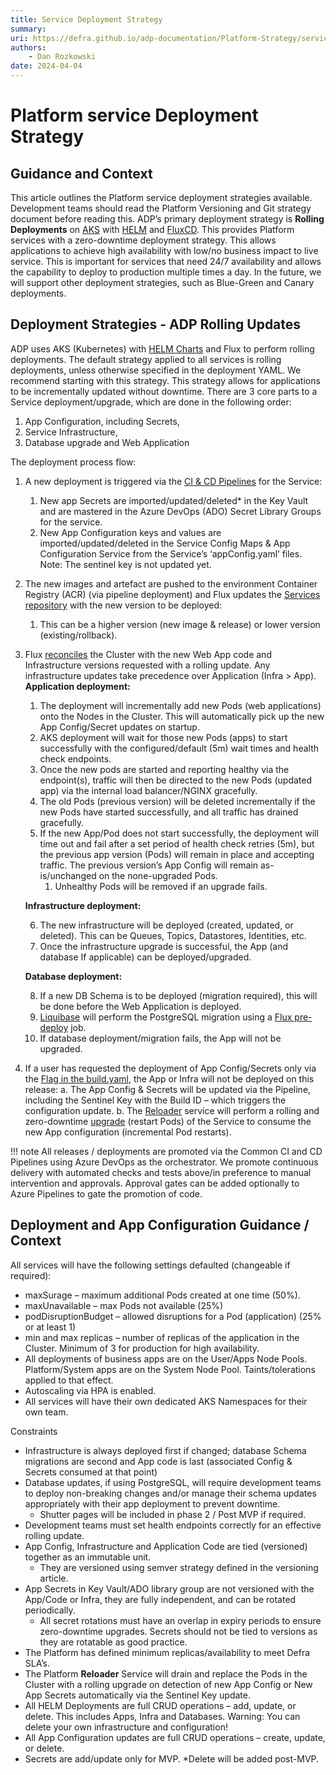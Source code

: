 ```yaml
---
title: Service Deployment Strategy
summary: 
uri: https://defra.github.io/adp-documentation/Platform-Strategy/service-deployment-strategy/
authors:
    - Dan Rozkowski
date: 2024-04-04
---
```


# Platform service Deployment Strategy

## Guidance and Context

This article outlines the Platform service deployment strategies available. Development teams should read the Platform Versioning and Git strategy document before reading this. ADP’s primary deployment strategy is **Rolling Deployments** on [AKS](https://kubernetes.io/docs/tutorials/kubernetes-basics/update/update-intro/) with [HELM](https://atlassian.github.io/data-center-helm-charts/userguide/upgrades/HELM_CHART_UPGRADE/#3-define-the-upgrade-method) and [FluxCD](https://fluxcd.io/flagger/usage/deployment-strategies/). This provides Platform services with a zero-downtime deployment strategy. This allows applications to achieve high availability with low/no business impact to live service. This is important for services that need 24/7 availability and allows the capability to deploy to production multiple times a day. In the future, we will support other deployment strategies, such as Blue-Green and Canary deployments.

## Deployment Strategies - ADP Rolling Updates

ADP uses AKS (Kubernetes) with [HELM Charts](https://helm.sh/docs/topics/charts/) and Flux to perform rolling deployments. The default strategy applied to all services is rolling deployments, unless otherwise specified in the deployment YAML. We recommend starting with this strategy. This strategy allows for applications to be incrementally updated without downtime.
There are 3 core parts to a Service deployment/upgrade, which are done in the following order:

1.	App Configuration, including Secrets,
2.	Service Infrastructure,
3.	Database upgrade and Web Application

The deployment process flow:

1.	A new deployment is triggered via the [CI & CD Pipelines](https://github.com/DEFRA/ado-pipeline-common?tab=readme-ov-file) for the Service:
    1. New app Secrets are imported/updated/deleted* in the Key Vault and are mastered in the Azure DevOps (ADO) Secret Library Groups for the service.
    2. New App Configuration keys and values are imported/updated/deleted in the Service Config Maps & App Configuration Service from the Service’s ‘appConfig.yaml’ files. Note: The sentinel key is not updated yet.
2. The new images and artefact are pushed to the environment Container Registry (ACR) (via pipeline deployment) and Flux updates the [Services repository](https://github.com/DEFRA/adp-flux-services) with the new version to be deployed:
   1. This can be a higher version (new image & release) or lower version (existing/rollback).

3. Flux [reconciles](https://learn.microsoft.com/en-us/azure/azure-arc/kubernetes/tutorial-use-gitops-flux2?tabs=azure-cli#apply-a-flux-configuration) the Cluster with the new Web App code and Infrastructure versions requested with a rolling update. Any infrastructure updates take precedence over Application (Infra > App).
   **Application deployment:**

   1. The deployment will incrementally add new Pods (web applications) onto the Nodes in the Cluster. This will automatically pick up the new App Config/Secret updates on startup.
   2. AKS deployment will wait for those new Pods (apps) to start successfully with the configured/default (5m) wait times and health check endpoints.
   3. Once the new pods are started and reporting healthy via the endpoint(s), traffic will then be directed to the new Pods (updated app) via the internal load balancer/NGINX gracefully.
   4. The old Pods (previous version) will be deleted incrementally if the new Pods have started successfully, and all traffic has drained gracefully.
   5. If the new App/Pod does not start successfully, the deployment will time out and fail after a set period of health check retries (5m), but the previous app version (Pods) will remain in place and accepting traffic. The previous version’s App Config will remain as-is/unchanged on the none-upgraded Pods.
      1. Unhealthy Pods will be removed if an upgrade fails.

   **Infrastructure deployment:**

   6. The new infrastructure will be deployed (created, updated, or deleted). This can be Queues, Topics, Datastores, Identities, etc.
   7. Once the infrastructure upgrade is successful, the App (and database If applicable) can be deployed/upgraded.

   **Database deployment:**

   8. If a new DB Schema is to be deployed (migration required), this will be done before the Web Application is deployed. 
   9. [Liquibase](https://docs.liquibase.com/start/tutorials/postgresql/postgresql-azure-database.html) will perform the PostgreSQL migration using a [Flux pre-deploy](https://fluxcd.io/flux/use-cases/running-jobs/) job.
   10. If database deployment/migration fails, the App will not be upgraded.

4. If a user has requested the deployment of App Config/Secrets only via the [Flag in the build.yaml](https://github.com/DEFRA/ado-pipeline-common/blob/main/docs/AppBuildAndDeploy.md#buildyaml-for-nodejs-app), the App or Infra will not be deployed on this release:
a.	The App Config & Secrets will be updated via the Pipeline, including the Sentinel Key with the Build ID – which triggers the configuration update.
b.	The [Reloader](https://github.com/stakater/Reloader) service will perform a rolling and zero-downtime [upgrade](https://github.com/stakater/Reloader?tab=readme-ov-file#problem) (restart Pods) of the Service to consume the new App configuration (incremental Pod restarts).

!!! note
    All releases / deployments are promoted via the Common CI and CD Pipelines using Azure DevOps as the orchestrator. We promote continuous delivery with automated checks and tests above/in preference to manual intervention and approvals. Approval gates can be added optionally to Azure Pipelines to gate the promotion of code. 

## Deployment and App Configuration Guidance / Context
All services will have the following settings defaulted (changeable if required):
- maxSurage – maximum additional Pods created at one time (50%).
- maxUnavailable – max Pods not available (25%)
- podDisruptionBudget – allowed disruptions for a Pod (application) (25% or at least 1)
- min and max replicas – number of replicas of the application in the Cluster. Minimum of 3 for production for high availability. 
- All deployments of business apps are on the User/Apps Node Pools. Platform/System apps are on the System Node Pool. Taints/tolerations applied to that effect.
- Autoscaling via HPA is enabled.
- All services will have their own dedicated AKS Namespaces for their own team.

Constraints
- Infrastructure is always deployed first if changed; database Schema migrations are second and App code is last (associated Config & Secrets consumed at that point)
- Database updates, if using PostgreSQL, will require development teams to deploy non-breaking changes and/or manage their schema updates appropriately with their app deployment to prevent downtime.
  - Shutter pages will be included in phase 2 / Post MVP if required.
- Development teams must set health endpoints correctly for an effective rolling update.
- App Config, Infrastructure and Application Code are tied (versioned) together as an immutable unit.
  - They are versioned using semver strategy defined in the versioning article.
- App Secrets in Key Vault/ADO library group are not versioned with the App/Code or Infra, they are fully independent, and can be rotated periodically. 
  - All secret rotations must have an overlap in expiry periods to ensure zero-downtime upgrades. Secrets should not be tied to versions as they are rotatable as good practice.
- The Platform has defined minimum replicas/availability to meet Defra SLA’s.
- The Platform **Reloader** Service will drain and replace the Pods in the Cluster with a rolling upgrade on detection of new App Config or New App Secrets automatically via the Sentinel Key update.
- All HELM Deployments are full CRUD operations – add, update, or delete. This includes Apps, Infra and Databases. Warning: You can delete your own infrastructure and configuration!
- All App Configuration updates are full CRUD operations – create, update, or delete.
- Secrets are add/update only for MVP. *Delete will be added post-MVP.
